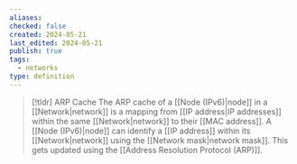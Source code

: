 ```yaml
---
aliases: 
checked: false
created: 2024-05-21
last_edited: 2024-05-21
publish: true
tags:
  - networks
type: definition
---
```

>[!tldr] ARP Cache
>The ARP cache of a [[Node (IPv6)|node]] in a [[Network|network]] is a mapping from [[IP address|IP addresses]] within the same [[Network|network]] to their [[MAC address]]. A [[Node (IPv6)|node]] can identify a [[IP address]] within its [[Network|network]] using the [[Network mask|network mask]]. This gets updated using the [[Address Resolution Protocol (ARP)]].

